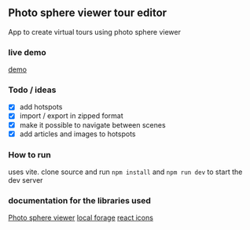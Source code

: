 ## Photo sphere viewer tour editor 
App to create virtual tours using photo sphere viewer

### live demo
[demo](todo)

### Todo / ideas
- [x] add hotspots
- [x] import / export in zipped format
- [x] make it possible to navigate between scenes
- [x] add articles and images to hotspots

### How to run
uses vite. clone source and run `npm install` and `npm run dev` to start the dev server

### documentation for the libraries used
[Photo sphere viewer](https://photo-sphere-viewer.js.org/guide/#your-first-viewer)
[local forage](https://localforage.github.io/localForage/)
[react icons](https://react-icons.github.io/react-icons)